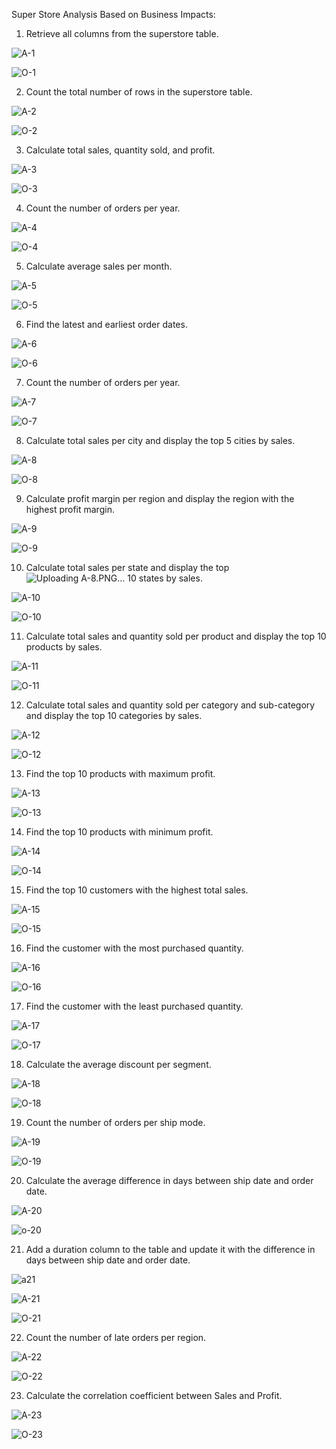 Super Store Analysis Based on Business Impacts:
1. Retrieve all columns from the superstore table.
 
 ![A-1](https://github.com/VenkyAdi/SQL-Analysis/assets/38469568/185fd2f2-a94a-4e31-9fd3-ce1a7ebead81)

 ![O-1](https://github.com/VenkyAdi/SQL-Analysis/assets/38469568/acdc642c-9e4f-4770-9587-a9e037abca8f)

2. Count the total number of rows in the superstore table.
 
 ![A-2](https://github.com/VenkyAdi/SQL-Analysis/assets/38469568/e0ce7481-92b0-4467-be8f-6bad9b28cd37)

 ![O-2](https://github.com/VenkyAdi/SQL-Analysis/assets/38469568/9e93b422-74e1-4809-93a7-1ce86fe2a643)

3. Calculate total sales, quantity sold, and profit.
 
![A-3](https://github.com/VenkyAdi/SQL-Analysis/assets/38469568/eb3aa002-ca2e-4ecb-8be4-75ce0ac7f470)

![O-3](https://github.com/VenkyAdi/SQL-Analysis/assets/38469568/6a05c536-55f8-496a-b7ff-c5602c40d6e3)

 
4. Count the number of orders per year.
 
 ![A-4](https://github.com/VenkyAdi/SQL-Analysis/assets/38469568/213b7318-53a8-42c2-b2f1-23fe0dff89b6)

 ![O-4](https://github.com/VenkyAdi/SQL-Analysis/assets/38469568/e1713f58-b94c-4be7-a119-18a49b1fb6fe)


5. Calculate average sales per month.
 
![A-5](https://github.com/VenkyAdi/SQL-Analysis/assets/38469568/9ebc86b9-5596-49fa-b936-a074b640ae72)

![O-5](https://github.com/VenkyAdi/SQL-Analysis/assets/38469568/a2c3b53f-fc61-47f1-b787-a2c24b3c3241)

6. Find the latest and earliest order dates.
 
![A-6](https://github.com/VenkyAdi/SQL-Analysis/assets/38469568/4ea54cf7-c37f-4e20-8433-ea449a5eb965)

![O-6](https://github.com/VenkyAdi/SQL-Analysis/assets/38469568/45e656c9-48bb-421d-9881-facf8b8095fb)

7. Count the number of orders per year.
 
![A-7](https://github.com/VenkyAdi/SQL-Analysis/assets/38469568/fab21c8c-c793-4163-94f0-678bdf5c849e)

![O-7](https://github.com/VenkyAdi/SQL-Analysis/assets/38469568/187b9261-74bc-40b8-b67c-0deaab297a0c)
 
8. Calculate total sales per city and display the top 5 cities by sales.
 
![A-8](https://github.com/VenkyAdi/SQL-Analysis/assets/38469568/6ee1e239-3dfb-4787-8aa6-9959eced30fa)

![O-8](https://github.com/VenkyAdi/SQL-Analysis/assets/38469568/d4f0e4e1-6d63-4677-96b4-2c63a256d982)
 
9. Calculate profit margin per region and display the region with the highest profit margin.
 
 ![A-9](https://github.com/VenkyAdi/SQL-Analysis/assets/38469568/9b780b63-55ab-4596-8e7c-146e2287d255)

 ![O-9](https://github.com/VenkyAdi/SQL-Analysis/assets/38469568/e6996181-7b51-4090-aaea-0f64c506c13c)

10. Calculate total sales per state and display the top![Uploading A-8.PNG…]()
 10 states by sales.
 
![A-10](https://github.com/VenkyAdi/SQL-Analysis/assets/38469568/3f2c5ab4-e356-400f-bb56-a563b533fa77)

![O-10](https://github.com/VenkyAdi/SQL-Analysis/assets/38469568/d1b5a3db-8ac1-46fd-8f9a-e68cce23c150)

11. Calculate total sales and quantity sold per product and display the top 10 products by sales.
 
![A-11](https://github.com/VenkyAdi/SQL-Analysis/assets/38469568/cb4d8eda-fca8-4c38-b62d-77e703717b65)

![O-11](https://github.com/VenkyAdi/SQL-Analysis/assets/38469568/f3fdf2d4-d9a7-4ca3-81bd-b8a535c6f555)

 
12. Calculate total sales and quantity sold per category and sub-category and display the top 10 categories by sales.
 
![A-12](https://github.com/VenkyAdi/SQL-Analysis/assets/38469568/921c5b12-f6f1-436f-93f1-b1c648b07737)

![O-12](https://github.com/VenkyAdi/SQL-Analysis/assets/38469568/fc2af74e-b55c-4673-8967-c4d09cf45754)


13. Find the top 10 products with maximum profit.
 
![A-13](https://github.com/VenkyAdi/SQL-Analysis/assets/38469568/d8b3e491-da04-420d-b080-12e1f5ff86fd)

![O-13](https://github.com/VenkyAdi/SQL-Analysis/assets/38469568/5dae6d16-b75c-4573-99fb-2186c0491372)

14. Find the top 10 products with minimum profit.

![A-14](https://github.com/VenkyAdi/SQL-Analysis/assets/38469568/8d2a5d2f-d811-47ae-9362-3255d13858ee)

![O-14](https://github.com/VenkyAdi/SQL-Analysis/assets/38469568/4cdf46cc-7665-417f-9267-f95e5f0d53b6)

15. Find the top 10 customers with the highest total sales.
 
![A-15](https://github.com/VenkyAdi/SQL-Analysis/assets/38469568/307ad308-ea08-4099-99ac-94bb99b04c61)

![O-15](https://github.com/VenkyAdi/SQL-Analysis/assets/38469568/1f317a74-cb4f-43ca-9e3b-4601086d108b)

16. Find the customer with the most purchased quantity.

![A-16](https://github.com/VenkyAdi/SQL-Analysis/assets/38469568/4b39a967-86ed-4169-90d6-0597484ed0bd)

![O-16](https://github.com/VenkyAdi/SQL-Analysis/assets/38469568/1a58dce5-ecaf-46c2-bc24-1924216cae01)

 
17. Find the customer with the least purchased quantity.
 
![A-17](https://github.com/VenkyAdi/SQL-Analysis/assets/38469568/875f7831-9e50-4e57-bcd8-20976288454f)

![O-17](https://github.com/VenkyAdi/SQL-Analysis/assets/38469568/d28b8f28-8665-48c2-a502-c587d7888f7a)

 
18. Calculate the average discount per segment.
 
![A-18](https://github.com/VenkyAdi/SQL-Analysis/assets/38469568/b235bf21-fdb6-479a-aeaf-63dc479d69ad)

![O-18](https://github.com/VenkyAdi/SQL-Analysis/assets/38469568/368dbf20-48d4-45a9-857f-82ba4d990a6b)

 
19. Count the number of orders per ship mode.
 
![A-19](https://github.com/VenkyAdi/SQL-Analysis/assets/38469568/e8325322-4481-4312-9ea2-ef25bac72fb6)

![O-19](https://github.com/VenkyAdi/SQL-Analysis/assets/38469568/3460d8e2-28fb-4c4b-a0f9-57a4b0eb34c9)

 
20. Calculate the average difference in days between ship date and order date.
 
![A-20](https://github.com/VenkyAdi/SQL-Analysis/assets/38469568/9753afa9-90a9-4ff6-ac8a-3c9b95b9a0db)

![o-20](https://github.com/VenkyAdi/SQL-Analysis/assets/38469568/3fb98be7-2fd2-44f5-bba3-f55c031aaadf)

21. Add a duration column to the table and update it with the difference in days between ship date and order date.

 
![a21](https://github.com/VenkyAdi/SQL-Analysis/assets/38469568/c870c54d-f88d-4f15-b879-50bebf614869)

![A-21](https://github.com/VenkyAdi/SQL-Analysis/assets/38469568/a0660c17-1e43-42ca-a355-37fb2570bdf1)

![O-21](https://github.com/VenkyAdi/SQL-Analysis/assets/38469568/1d1d1626-ae31-4d75-8e1a-5523a65b94d4)


22. Count the number of late orders per region.
 
![A-22](https://github.com/VenkyAdi/SQL-Analysis/assets/38469568/0e332e36-cd41-4ab5-8801-584d4fc80960)

![O-22](https://github.com/VenkyAdi/SQL-Analysis/assets/38469568/2b9f3eee-2f43-41e8-aed7-b6b59db4a90f)


23. Calculate the correlation coefficient between Sales and Profit.
 
![A-23](https://github.com/VenkyAdi/SQL-Analysis/assets/38469568/f652f514-5841-45ed-ad8b-ac16dc97d018)

![O-23](https://github.com/VenkyAdi/SQL-Analysis/assets/38469568/a5197ddd-6a19-4852-a68a-1e9e01bc2a08)




